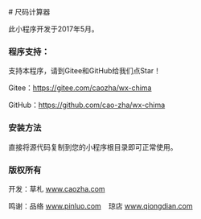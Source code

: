 ﻿﻿# 尺码计算器

此小程序开发于2017年5月。

### 程序支持：

支持本程序，请到Gitee和GitHub给我们点Star！

Gitee：https://gitee.com/caozha/wx-chima

GitHub：https://github.com/cao-zha/wx-chima

### 安装方法

直接将源代码复制到您的小程序根目录即可正常使用。

### 版权所有

开发：草札 www.caozha.com

鸣谢：品络 www.pinluo.com  &ensp;  琼店 www.qiongdian.com
